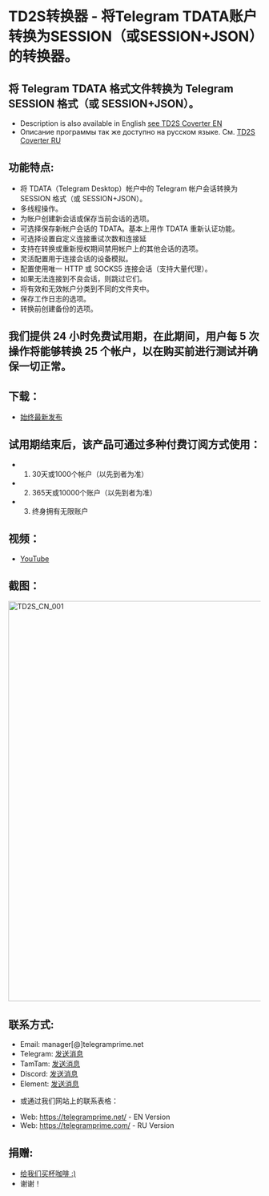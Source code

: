 # TD2S转换器 - 将Telegram TDATA账户转换为SESSION（或SESSION+JSON）的转换器。
## 将 Telegram TDATA 格式文件转换为 Telegram SESSION 格式（或 SESSION+JSON）。

 * Description is also available in English [see TD2S Coverter EN](https://github.com/telegram-prime/Telegram-TData-to-Session-Converter)
 * Описание программы так же доступно на русском языке. См. [TD2S Coverter RU](https://github.com/telegram-prime/Telegram-TData-to-Session-Converter-RU/)


## 功能特点:
 - 将 TDATA（Telegram Desktop）帐户中的 Telegram 帐户会话转换为 SESSION 格式（或 SESSION+JSON）。
 - 多线程操作。
 - 为帐户创建新会话或保存当前会话的选项。
 - 可选择保存新帐户会话的 TDATA。基本上用作 TDATA 重新认证功能。
 - 可选择设置自定义连接重试次数和连接延
 - 支持在转换或重新授权期间禁用帐户上的其他会话的选项。
 - 灵活配置用于连接会话的设备模拟。
 - 配置使用唯一 HTTP 或 SOCKS5 连接会话（支持大量代理）。
 - 如果无法连接到不良会话，则跳过它们。
 - 将有效和无效帐户分类到不同的文件夹中。
 - 保存工作日志的选项。
 - 转换前创建备份的选项。


## 我们提供 24 小时免费试用期，在此期间，用户每 5 次操作将能够转换 25 个帐户，以在购买前进行测试并确保一切正常。


## 下载：
 - [始终最新发布](https://github.com/telegram-prime/Telegram-TData-to-Session-Converter-CN/releases/latest)


## 试用期结束后，该产品可通过多种付费订阅方式使用：
- 1. 30天或1000个帐户（以先到者为准）
- 2. 365天或10000个账户（以先到者为准）
- 3. 终身拥有无限账户


## 视频：
- [YouTube](https://youtu.be/CxmtWd5r3Sg)


## 截图：
<img width="799" alt="TD2S_CN_001" src="https://github.com/user-attachments/assets/6fb97107-eb56-407d-95eb-dbf7bc20d2b1" />


##  联系方式:
- Email:    manager[@]telegramprime.net
- Telegram: [发送消息](https://telegramprime.com/telegram-contact)
- TamTam:   [发送消息](https://telegramprime.com/tamtam-contact)
- Discord:  [发送消息](https://telegramprime.com/discord-contact)
- Element:  [发送消息](https://telegramprime.net/element-contact)

* 或通过我们网站上的联系表格：
- Wеb: https://telegramprime.net/ - EN Version
- Wеb: https://telegramprime.com/ - RU Version


## 捐赠:
* [给我们买杯咖啡 :)](https://nowpayments.io/donation/telegramprime)
* 谢谢！








